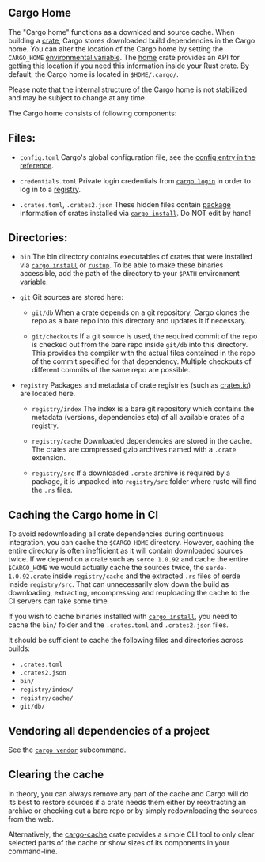 ## Cargo Home

The "Cargo home" functions as a download and source cache.
When building a [crate][def-crate], Cargo stores downloaded build dependencies in the Cargo home.
You can alter the location of the Cargo home by setting the `CARGO_HOME` [environmental variable][env].
The [home](https://crates.io/crates/home) crate provides an API for getting this location if you need this information inside your Rust crate.
By default, the Cargo home is located in `$HOME/.cargo/`.

Please note that the internal structure of the Cargo home is not stabilized and may be subject to change at any time.

The Cargo home consists of following components:

## Files:

* `config.toml`
	Cargo's global configuration file, see the [config entry in the reference][config].

* `credentials.toml`
 	Private login credentials from [`cargo login`] in order to log in to a [registry][def-registry].

* `.crates.toml`, `.crates2.json`
	These hidden files contain [package][def-package] information of crates installed via [`cargo install`]. Do NOT edit by hand!

## Directories:

* `bin`
The bin directory contains executables of crates that were installed via [`cargo install`] or [`rustup`](https://rust-lang.github.io/rustup/).
To be able to make these binaries accessible, add the path of the directory to your `$PATH` environment variable.

 *  `git`
	Git sources are stored here:

    * `git/db`
		When a crate depends on a git repository, Cargo clones the repo as a bare repo into this directory and updates it if necessary.

    * `git/checkouts`
		If a git source is used, the required commit of the repo is checked out from the bare repo inside `git/db` into this directory.
		This provides the compiler with the actual files contained in the repo of the commit specified for that dependency.
		Multiple checkouts of different commits of the same repo are possible.

* `registry`
	Packages and metadata of crate registries (such as [crates.io](https://crates.io/)) are located here.

  * `registry/index`
		The index is a bare git repository which contains the metadata (versions, dependencies etc) of all available crates of a registry.

  *  `registry/cache`
		Downloaded dependencies are stored in the cache. The crates are compressed gzip archives named with a `.crate` extension.

  * `registry/src`
		If a downloaded `.crate` archive is required by a package, it is unpacked into `registry/src` folder where rustc will find the `.rs` files.


## Caching the Cargo home in CI

To avoid redownloading all crate dependencies during continuous integration, you can cache the `$CARGO_HOME` directory.
However, caching the entire directory is often inefficient as it will contain downloaded sources twice.
If we depend on a crate such as `serde 1.0.92` and cache the entire `$CARGO_HOME` we would actually cache the sources twice, the `serde-1.0.92.crate` inside `registry/cache` and the extracted `.rs` files of serde inside `registry/src`.
That can unnecessarily slow down the build as downloading, extracting, recompressing and reuploading the cache to the CI servers can take some time.

If you wish to cache binaries installed with [`cargo install`], you need to cache the `bin/` folder and the `.crates.toml` and `.crates2.json` files.

It should be sufficient to cache the following files and directories across builds:

* `.crates.toml`
* `.crates2.json`
* `bin/`
* `registry/index/`
* `registry/cache/`
* `git/db/`



## Vendoring all dependencies of a project

See the [`cargo vendor`] subcommand.



## Clearing the cache

In theory, you can always remove any part of the cache and Cargo will do its best to restore sources if a crate needs them either by reextracting an archive or checking out a bare repo or by simply redownloading the sources from the web.

Alternatively, the [cargo-cache](https://crates.io/crates/cargo-cache) crate provides a simple CLI tool to only clear selected parts of the cache or show sizes of its components in your command-line.

[`cargo install`]: ../commands/cargo-install.md
[`cargo login`]: ../commands/cargo-login.md
[`cargo vendor`]: ../commands/cargo-vendor.md
[config]: ../reference/config.md
[def-crate]:     ../appendix/glossary.md#crate     '"crate" (glossary entry)'
[def-package]:   ../appendix/glossary.md#package   '"package" (glossary entry)'
[def-registry]:  ../appendix/glossary.md#registry  '"registry" (glossary entry)'
[env]: ../reference/environment-variables.md
